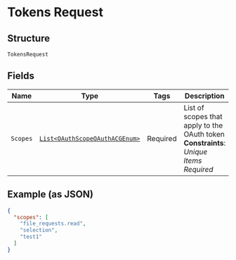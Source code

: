 
# Tokens Request

## Structure

`TokensRequest`

## Fields

| Name | Type | Tags | Description |
|  --- | --- | --- | --- |
| `Scopes` | [`List<OAuthScopeOAuthACGEnum>`](../../doc/models/o-auth-scope-o-auth-acg-enum.md) | Required | List of scopes that apply to the OAuth token<br>**Constraints**: *Unique Items Required* |

## Example (as JSON)

```json
{
  "scopes": [
    "file_requests.read",
    "selection",
    "test1"
  ]
}
```

